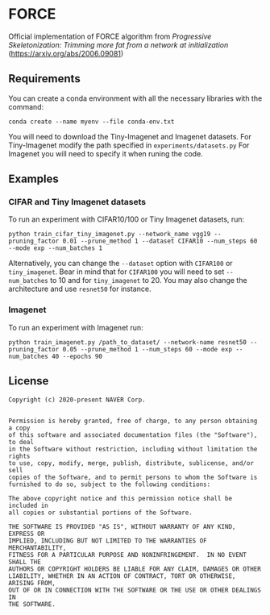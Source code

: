 # FORCE
Official implementation of FORCE algorithm from *Progressive Skeletonization: Trimming more fat from a network at initialization* (https://arxiv.org/abs/2006.09081)

## Requirements
You can create a conda environment with all the necessary libraries with the command:
    
    conda create --name myenv --file conda-env.txt

You will need to download the Tiny-Imagenet and Imagenet datasets. For Tiny-Imagenet modify the path specified in `experiments/datasets.py` For Imagenet you will need to specify it when runing the code.

## Examples

### CIFAR and Tiny Imagenet datasets
To run an experiment with CIFAR10/100 or Tiny Imagenet datasets, run:

    python train_cifar_tiny_imagenet.py --network_name vgg19 --pruning_factor 0.01 --prune_method 1 --dataset CIFAR10 --num_steps 60 --mode exp --num_batches 1
    
Alternatively, you can change the `--dataset` option with `CIFAR100` or `tiny_imagenet`. Bear in mind that for `CIFAR100` you will need to set `--num_batches` to 10 and for `tiny_imagenet` to 20. You may also change the architecture and use `resnet50` for instance. 

### Imagenet
To run an experiment with Imagenet run:

    python train_imagenet.py /path_to_dataset/ --network-name resnet50 --pruning_factor 0.05 --prune_method 1 --num_steps 60 --mode exp --num_batches 40 --epochs 90

## License

```
Copyright (c) 2020-present NAVER Corp.


Permission is hereby granted, free of charge, to any person obtaining a copy
of this software and associated documentation files (the "Software"), to deal
in the Software without restriction, including without limitation the rights
to use, copy, modify, merge, publish, distribute, sublicense, and/or sell
copies of the Software, and to permit persons to whom the Software is
furnished to do so, subject to the following conditions:

The above copyright notice and this permission notice shall be included in
all copies or substantial portions of the Software.

THE SOFTWARE IS PROVIDED "AS IS", WITHOUT WARRANTY OF ANY KIND, EXPRESS OR
IMPLIED, INCLUDING BUT NOT LIMITED TO THE WARRANTIES OF MERCHANTABILITY,
FITNESS FOR A PARTICULAR PURPOSE AND NONINFRINGEMENT.  IN NO EVENT SHALL THE
AUTHORS OR COPYRIGHT HOLDERS BE LIABLE FOR ANY CLAIM, DAMAGES OR OTHER
LIABILITY, WHETHER IN AN ACTION OF CONTRACT, TORT OR OTHERWISE, ARISING FROM,
OUT OF OR IN CONNECTION WITH THE SOFTWARE OR THE USE OR OTHER DEALINGS IN
THE SOFTWARE.
```
